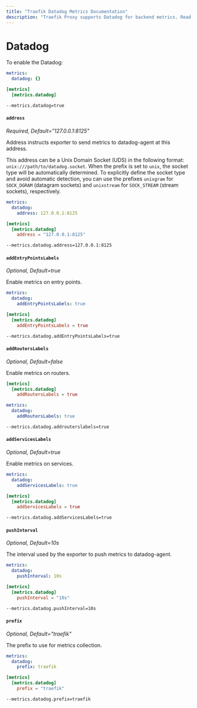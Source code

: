```yaml
---
title: "Traefik Datadog Metrics Documentation"
description: "Traefik Proxy supports Datadog for backend metrics. Read the technical documentation to enable Datadog for observability."
---
```


# Datadog

To enable the Datadog:

```yaml tab="File (YAML)"
metrics:
  datadog: {}
```

```toml tab="File (TOML)"
[metrics]
  [metrics.datadog]
```

```bash tab="CLI"
--metrics.datadog=true
```

#### `address`

_Required, Default="127.0.0.1:8125"_

Address instructs exporter to send metrics to datadog-agent at this address.

This address can be a Unix Domain Socket (UDS) in the following format: `unix:///path/to/datadog.socket`.
When the prefix is set to `unix`, the socket type will be automatically determined. 
To explicitly define the socket type and avoid automatic detection, you can use the prefixes `unixgram` for `SOCK_DGRAM` (datagram sockets) and `unixstream` for `SOCK_STREAM` (stream sockets), respectively.

```yaml tab="File (YAML)"
metrics:
  datadog:
    address: 127.0.0.1:8125
```

```toml tab="File (TOML)"
[metrics]
  [metrics.datadog]
    address = "127.0.0.1:8125"
```

```bash tab="CLI"
--metrics.datadog.address=127.0.0.1:8125
```

#### `addEntryPointsLabels`

_Optional, Default=true_

Enable metrics on entry points.

```yaml tab="File (YAML)"
metrics:
  datadog:
    addEntryPointsLabels: true
```

```toml tab="File (TOML)"
[metrics]
  [metrics.datadog]
    addEntryPointsLabels = true
```

```bash tab="CLI"
--metrics.datadog.addEntryPointsLabels=true
```
#### `addRoutersLabels`

_Optional, Default=false_

Enable metrics on routers.

```toml tab="File (TOML)"
[metrics]
  [metrics.datadog]
    addRoutersLabels = true
```

```yaml tab="File (YAML)"
metrics:
  datadog:
    addRoutersLabels: true
```

```bash tab="CLI"
--metrics.datadog.addrouterslabels=true
```

#### `addServicesLabels`

_Optional, Default=true_

Enable metrics on services.

```yaml tab="File (YAML)"
metrics:
  datadog:
    addServicesLabels: true
```

```toml tab="File (TOML)"
[metrics]
  [metrics.datadog]
    addServicesLabels = true
```

```bash tab="CLI"
--metrics.datadog.addServicesLabels=true
```

#### `pushInterval`

_Optional, Default=10s_

The interval used by the exporter to push metrics to datadog-agent.

```yaml tab="File (YAML)"
metrics:
  datadog:
    pushInterval: 10s
```

```toml tab="File (TOML)"
[metrics]
  [metrics.datadog]
    pushInterval = "10s"
```

```bash tab="CLI"
--metrics.datadog.pushInterval=10s
```

#### `prefix`

_Optional, Default="traefik"_

The prefix to use for metrics collection.

```yaml tab="File (YAML)"
metrics:
  datadog:
    prefix: traefik
```

```toml tab="File (TOML)"
[metrics]
  [metrics.datadog]
    prefix = "traefik"
```

```bash tab="CLI"
--metrics.datadog.prefix=traefik
```
